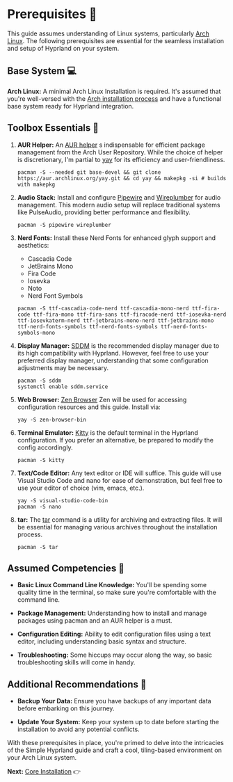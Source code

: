 # Prerequisites 🚀

This guide assumes understanding of Linux systems, particularly [Arch Linux](https://archlinux.org/). The following prerequisites are essential for the seamless installation and setup of Hyprland on your system.

## Base System 💻

**Arch Linux:** A minimal Arch Linux Installation is required. It's assumed that you're well-versed with the [Arch installation process](<(https://wiki.archlinux.org/title/Installation_guide)>) and have a functional base system ready for Hyprland integration.

## Toolbox Essentials 🧰

1. **AUR Helper:** An [AUR helper](https://wiki.archlinux.org/title/AUR_helpers) s indispensable for efficient package management from the Arch User Repository. While the choice of helper is discretionary, I'm partial to [yay](https://aur.archlinux.org/packages/yay) for its efficiency and user-friendliness.

   ```
   pacman -S --needed git base-devel && git clone https://aur.archlinux.org/yay.git && cd yay && makepkg -si # builds with makepkg
   ```

2. **Audio Stack:** Install and configure [Pipewire](https://wiki.archlinux.org/title/PipeWire) and [Wireplumber](https://wiki.archlinux.org/title/WirePlumber) for audio management. This modern audio setup will replace traditional systems like PulseAudio, providing better performance and flexibility.

   ```
   pacman -S pipewire wireplumber
   ```

3. **Nerd Fonts:** Install these Nerd Fonts for enhanced glyph support and aesthetics:

   - Cascadia Code
   - JetBrains Mono
   - Fira Code
   - Iosevka
   - Noto
   - Nerd Font Symbols

   ```
   pacman -S ttf-cascadia-code-nerd ttf-cascadia-mono-nerd ttf-fira-code ttf-fira-mono ttf-fira-sans ttf-firacode-nerd ttf-iosevka-nerd ttf-iosevkaterm-nerd ttf-jetbrains-mono-nerd ttf-jetbrains-mono ttf-nerd-fonts-symbols ttf-nerd-fonts-symbols ttf-nerd-fonts-symbols-mono
   ```

4. **Display Manager:** [SDDM](https://wiki.archlinux.org/title/SDDM) is the recommended display manager due to its high compatibility with Hyprland. However, feel free to use your preferred display manager, understanding that some configuration adjustments may be necessary.

   ```
   pacman -S sddm
   systemctl enable sddm.service
   ```

5. **Web Browser:** [Zen Browser](https://zen-browser.app/) Zen will be used for accessing configuration resources and this guide. Install via:

   ```
   yay -S zen-browser-bin
   ```

6. **Terminal Emulator:** [Kitty](https://wiki.archlinux.org/title/Kitty) is the default terminal in the Hyprland configuration. If you prefer an alternative, be prepared to modify the config accordingly.

   ```
   pacman -S kitty
   ```

7. **Text/Code Editor:** Any text editor or IDE will suffice. This guide will use Visual Studio Code and nano for ease of demonstration, but feel free to use your editor of choice (vim, emacs, etc.).

   ```
   yay -S visual-studio-code-bin
   pacman -S nano
   ```

8. **tar:** The [tar](https://www.baeldung.com/linux/tar-command) command is a utility for archiving and extracting files. It will be essential for managing various archives throughout the installation process.

   ```
   pacman -S tar
   ```

## Assumed Competencies 🧠

- **Basic Linux Command Line Knowledge:** You'll be spending some quality time in the terminal, so make sure you're comfortable with the command line.

- **Package Management:** Understanding how to install and manage packages using pacman and an AUR helper is a must.

- **Configuration Editing:** Ability to edit configuration files using a text editor, including understanding basic syntax and structure.

- **Troubleshooting:** Some hiccups may occur along the way, so basic troubleshooting skills will come in handy.

## Additional Recommendations 📌

- **Backup Your Data:** Ensure you have backups of any important data before embarking on this journey.

- **Update Your System:** Keep your system up to date before starting the installation to avoid any potential conflicts.

With these prerequisites in place, you're primed to delve into the intricacies of the Simple Hyprland guide and craft a cool, tiling-based environment on your Arch Linux system.

**Next:** [Core Installation](installation_Hypr.md) 👉
